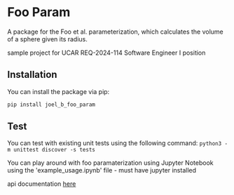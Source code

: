 # Foo Param

A package for the Foo et al. parameterization, which calculates the volume of a sphere given its radius.

sample project for UCAR REQ-2024-114 Software Engineer I position

## Installation

You can install the package via pip:

```sh
pip install joel_b_foo_param
```
## Test

You can test with existing unit tests using the following command:
 ```python3 -m unittest discover -s tests```

You can play around with foo paramaterization using Jupyter Notebook using the 'example_usage.ipynb' file - must have jupyter installed

api documentation [here](https://github.com/tubulartreehouse/foo_parameterization/blob/main/docs/api_reference.md)